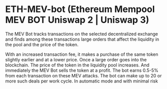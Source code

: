 # ETH-MEV-bot (Ethereum Mempool MEV BOT Uniswap 2 | Uniswap 3)

The MEV Bot tracks transactions on the selected decentralized exchange and finds among these transactions large orders 
that affect the liquidity in the pool and the price of the token. 

With an increased transaction fee, 
it makes a purchase of the same token slightly earlier and at a lower price. 
Once a large order goes into the blockchain. 
The price of the token in the liquidity pool increases. 
And immediately the MEV Bot sells the token at a profit. 
The bot earns 0.5-5% from each transaction on these MEV attacks. 
The bot can make up to 20 or more such deals per work cycle. In automatic mode and with minimal risk
